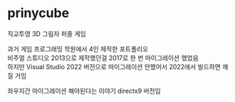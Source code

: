 # prinycube
직교투영 3D 그림자 퍼즐 게임

과거 게임 프로그래밍 학원에서 4인 제작한 포트폴리오        
비주얼 스튜디오 2013으로 제작했던걸 2017로 한 번 마이그레이션 했었음         
하지만 Visual Studio 2022 버전으로 마이그레이션 안했어서 2022에서 빌드하면 깨질 거임

좌우지간 마이그레이션 해야된다는 이야기 directx9 버전임
